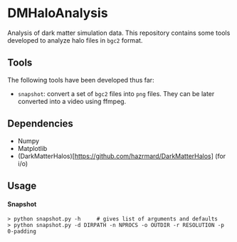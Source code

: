 # DMHaloAnalysis
Analysis of dark matter simulation data. This repository contains some tools
developed to analyze halo files in `bgc2` format.  

## Tools  
The following tools have been developed thus far:  
* `snapshot`: convert a set of `bgc2` files into `png` files. They can be later
converted into a video using ffmpeg.  

## Dependencies
* Numpy
* Matplotlib
* (DarkMatterHalos)[https://github.com/hazrmard/DarkMatterHalos] (for i/o)

## Usage

#### Snapshot  
```
> python snapshot.py -h     # gives list of arguments and defaults
> python snapshot.py -d DIRPATH -n NPROCS -o OUTDIR -r RESOLUTION -p 0-padding
```
